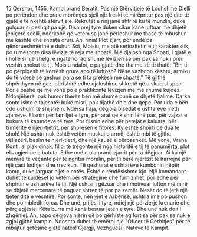 15 Qershor, 1455, Kampi pranë Beratit, Pas një Stërvitjeje të Lodhshme
Dielli po perëndon dhe era e mbrëmjes sjell një freski të mirëpritur pas një dite të gjatë e të nxehtë stërvitjeje. Rekrutët e rinj janë shtrirë ku të mundin, duke gulçuar si peshqit pa ujë. Disa prej tyre duken sikur kanë luftuar me dhjetë jeniçerë secili, ndërkohë që vetëm sa janë përleshur me thasë të mbushur me kashtë dhe shpata druri. Ah, rinia! Plot zjarr, por ende pa qëndrueshmërinë e duhur.
Sot, Moisiu, me atë seriozitetin e tij karakteristik, po u mësonte disa lëvizje të reja me shpatë. Një djalosh nga Shpati, i gjatë e i hollë si një shelg, e ngatërroi aq shumë lëvizjen sa për pak sa nuk i preu veshin shokut të tij. Moisiu ndaloi, e pa gjatë dhe tha me zë të thatë: "Bir, ti po përpiqesh të korrësh grurë apo të luftosh? Nëse vazhdon kështu, armiku do të vdesë së qeshuri para se ti ta prekësh me shpatë." Të gjithë shpërthyen në gaz, përfshirë edhe djaloshin e shkretë që u skuq si speci. Por e pashë që më vonë po e praktikonte lëvizjen me më shumë kujdes. Ndonjëherë, pak humor therës bën më shumë punë se dhjetë fjalime.
Darka sonte ishte e thjeshtë: bukë misri, pak djathë dhie dhe qepë. Por uria e bën çdo ushqim të shijshëm. Ndërsa haja, dëgjoja bisedat e ushtarëve rreth zjarreve. Flisnin për familjet e tyre, për arat që kishin lënë pas, për vajzat e bukura të katundeve të tyre. Por flisnin edhe për betejat e kaluara, për trimëritë e njëri-tjetrit, për shpresën e fitores. Ky është shpirti që dua të shoh! Një ushtri nuk është vetëm muskuj e armë; është mbi të gjitha vëllazëri, besim te njëri-tjetri, dhe një kauzë e përbashkët.
Më vonë, Vrana Konti, ai plak dinak, filloi të tregonte një nga historitë e tij të panumërta, plot ekzagjerime e batuta. Edhe unë u ula pranë zjarrit për ta dëgjuar. Ai ka një mënyrë të veçantë për të ngritur moralin, për t'i bërë njerëzit të harrojnë për një çast lodhjen dhe rrezikun. Të qeshurat e ushtarëve kumbonin nëpër kamp, duke larguar hijet e natës.
Është e rëndësishme kjo. Një komandant duhet të kujdeset jo vetëm për strategjinë dhe furnizimet, por edhe për shpirtin e ushtarëve të tij. Një ushtar i gëzuar dhe i motivuar lufton më mirë se dhjetë mercenarë të paguar shtrenjtë por pa zemër.
Nesër do të jetë një tjetër ditë e vështirë. Por sonte, nën yjet e Arbërisë, ushtria ime po pushon dhe po mbledh forca. Dhe unë, prijësi i tyre, ndiej një përzierje krenarie dhe përgjegjësie. Këta burra më kanë besuar jetën e tyre. Dhe unë nuk do t'i zhgënjej.
Ah, sapo dëgjova njërin që po gërhiste aq fort sa për pak sa nuk e zgjoi gjithë kampin. Ndoshta duhet të emëroj një "Oficer të Gërhitjes" për të mbajtur qetësinë gjatë natës!
Gjergji, Vëzhguesi i Natave të Kampit.
